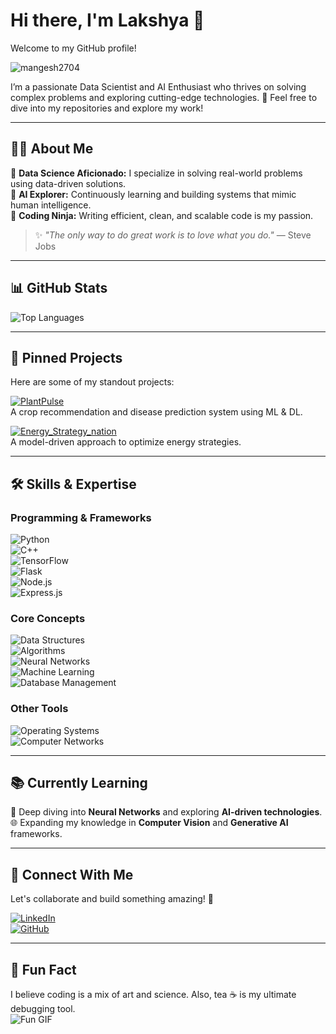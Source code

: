 # Hi there, I'm **Lakshya** 👋  
Welcome to my GitHub profile!  
<p align="left"> <img src="https://komarev.com/ghpvc/?username=mangesh2704&label=Profile%20views&color=0e75b6&style=flat" alt="mangesh2704" /> </p>
I’m a passionate Data Scientist and AI Enthusiast who thrives on solving complex problems and exploring cutting-edge technologies. 🚀  
Feel free to dive into my repositories and explore my work!  

---

## 🧑‍💻 **About Me**  
🔹 **Data Science Aficionado:** I specialize in solving real-world problems using data-driven solutions.  
🔹 **AI Explorer:** Continuously learning and building systems that mimic human intelligence.  
🔹 **Coding Ninja:** Writing efficient, clean, and scalable code is my passion.  

> ✨ *"The only way to do great work is to love what you do."* — Steve Jobs  

---

## 📊 **GitHub Stats**  
![Top Languages](https://github-readme-stats.vercel.app/api/top-langs/?username=Vishu011&layout=compact&theme=radical)  

---

## 📌 **Pinned Projects**  
Here are some of my standout projects:  

[![PlantPulse](https://github-readme-stats.vercel.app/api/pin/?username=Vishu011&repo=PlantPulse&theme=radical)](https://github.com/Vishu011/PlantPulse)  
A crop recommendation and disease prediction system using ML & DL.

[![Energy_Strategy_nation](https://github-readme-stats.vercel.app/api/pin/?username=Vishu011&repo=Energy_Strategy_nation&theme=radical)](https://github.com/Vishu011/Energy_Strategy_nation)  
A model-driven approach to optimize energy strategies.

---

## 🛠 **Skills & Expertise**  
### **Programming & Frameworks**  
![Python](https://img.shields.io/badge/-Python-3776AB?style=flat&logo=python&logoColor=white)  
![C++](https://img.shields.io/badge/-C++-00599C?style=flat&logo=c%2b%2b&logoColor=white)  
![TensorFlow](https://img.shields.io/badge/-TensorFlow-FF6F00?style=flat&logo=tensorflow&logoColor=white)  
![Flask](https://img.shields.io/badge/-Flask-000000?style=flat&logo=flask)  
![Node.js](https://img.shields.io/badge/-Node.js-339933?style=flat&logo=node.js)  
![Express.js](https://img.shields.io/badge/-Express.js-000000?style=flat&logo=express&logoColor=white)

### **Core Concepts**  
![Data Structures](https://img.shields.io/badge/-Data%20Structures-4CAF50?style=flat&logo=data%20structures)  
![Algorithms](https://img.shields.io/badge/-Algorithms-FF6F00?style=flat&logo=algorithms)  
![Neural Networks](https://img.shields.io/badge/-Neural%20Networks-8A2BE2?style=flat&logo=deep-learning)  
![Machine Learning](https://img.shields.io/badge/-Machine%20Learning-00BFFF?style=flat&logo=machine-learning)  
![Database Management](https://img.shields.io/badge/-DBMS-FFD700?style=flat&logo=mysql&logoColor=black)  

### **Other Tools**  
![Operating Systems](https://img.shields.io/badge/-OS-007ACC?style=flat&logo=windows&logoColor=white)  
![Computer Networks](https://img.shields.io/badge/-CN-00BFFF?style=flat&logo=network-wired)

---

## 📚 **Currently Learning**  
🚀 Deep diving into **Neural Networks** and exploring **AI-driven technologies**.  
🌐 Expanding my knowledge in **Computer Vision** and **Generative AI** frameworks.  

---

## 🤝 **Connect With Me**  
Let's collaborate and build something amazing! 🌟  

[![LinkedIn](https://img.shields.io/badge/-LinkedIn-0A66C2?style=flat&logo=linkedin&logoColor=white)](https://www.linkedin.com/in/lakshya-dadhich-63208123b)  
[![GitHub](https://img.shields.io/badge/-GitHub-171515?style=flat&logo=github&logoColor=white)](https://github.com/Vishu011)  

---

## 🎉 **Fun Fact**  
I believe coding is a mix of art and science. Also, tea ☕ is my ultimate debugging tool.  
![Fun GIF](https://media.giphy.com/media/JIX9t2j0ZTN9S/giphy.gif)
